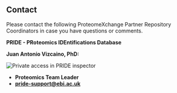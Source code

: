 ## Contact 

Please contact the following ProteomeXchange Partner Repository Coordinators in case you have questions or comments.

**PRIDE - PRoteomics IDEntifications Database**

**Juan Antonio Vizcaino, PhD:**

![Private access in PRIDE inspector](../markdown/contact/image/juan.jpeg)

- **Proteomics Team Leader**
- **pride-support@ebi.ac.uk**
  

